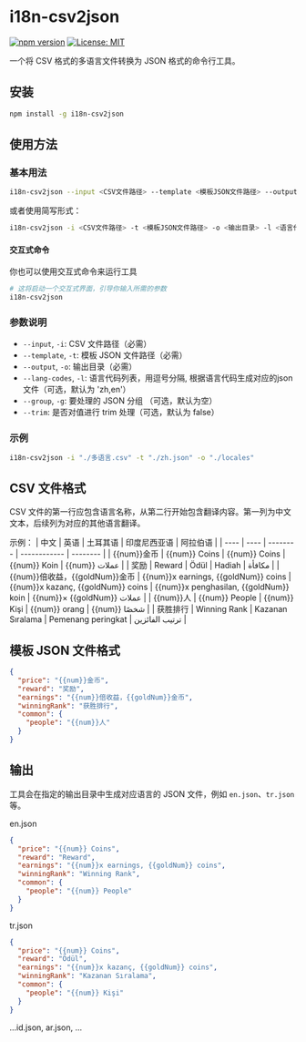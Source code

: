 # i18n-csv2json

[![npm version](https://img.shields.io/npm/v/i18n-csv2json.svg)](https://www.npmjs.com/package/i18n-csv2json)
[![License: MIT](https://img.shields.io/badge/License-MIT-yellow.svg)](https://opensource.org/licenses/MIT)

一个将 CSV 格式的多语言文件转换为 JSON 格式的命令行工具。

## 安装

```bash
npm install -g i18n-csv2json
```

## 使用方法

### 基本用法

```bash
i18n-csv2json --input <CSV文件路径> --template <模板JSON文件路径> --output <输出目录> --lang-codes <语言代码列表> --group <JSON分组名> --trim
```

或者使用简写形式：

```bash
i18n-csv2json -i <CSV文件路径> -t <模板JSON文件路径> -o <输出目录> -l <语言代码列表> -g <JSON分组名> -t
```

#### 交互式命令

你也可以使用交互式命令来运行工具

```bash
# 这将启动一个交互式界面，引导你输入所需的参数
i18n-csv2json 
```

### 参数说明

- `--input`, `-i`: CSV 文件路径（必需）
- `--template`, `-t`: 模板 JSON 文件路径（必需）
- `--output`, `-o`: 输出目录（必需）
- `--lang-codes`, `-l`: 语言代码列表，用逗号分隔, 根据语言代码生成对应的json文件（可选，默认为 'zh,en'）
- `--group`, `-g`: 要处理的 JSON 分组 （可选，默认为空）
- `--trim`: 是否对值进行 trim 处理（可选，默认为 false）

### 示例

```bash
i18n-csv2json -i "./多语言.csv" -t "./zh.json" -o "./locales"
```

## CSV 文件格式

CSV 文件的第一行应包含语言名称，从第二行开始包含翻译内容。第一列为中文文本，后续列为对应的其他语言翻译。

示例：
| 中文 | 英语 | 土耳其语 | 印度尼西亚语 | 阿拉伯语 |
| ---- | ---- | -------- | ------------ | -------- |
| {{num}}金币 | {{num}} Coins | {{num}} Coins | {{num}} Koin | {{num}} عملات |
| 奖励 | Reward | Ödül | Hadiah | مكافأة |
| {{num}}倍收益，{{goldNum}}金币 | {{num}}x earnings, {{goldNum}} coins | {{num}}x kazanç, {{goldNum}} coins | {{num}}x penghasilan, {{goldNum}} koin | {{num}}× {{goldNum}} عملات |
| {{num}}人 | {{num}} People | {{num}} Kişi | {{num}} orang | {{num}} شخصًا |
| 获胜排行 | Winning Rank | Kazanan Sıralama | Pemenang peringkat | ترتيب الفائزين |

## 模板 JSON 文件格式

```json
{
  "price": "{{num}}金币",
  "reward": "奖励",
  "earnings": "{{num}}倍收益，{{goldNum}}金币",
  "winningRank": "获胜排行",
  "common": {
    "people": "{{num}}人"
  }
}
```

## 输出

工具会在指定的输出目录中生成对应语言的 JSON 文件，例如 `en.json`、`tr.json` 等。

en.json
```json
{
  "price": "{{num}} Coins",
  "reward": "Reward",
  "earnings": "{{num}}x earnings, {{goldNum}} coins",
  "winningRank": "Winning Rank",
  "common": {
    "people": "{{num}} People"
  }
}
```
tr.json

```json
{
  "price": "{{num}} Coins",
  "reward": "Ödül",
  "earnings": "{{num}}x kazanç, {{goldNum}} coins",
  "winningRank": "Kazanan Sıralama",
  "common": {
    "people": "{{num}} Kişi"
  }
}
```
...id.json, ar.json, ...